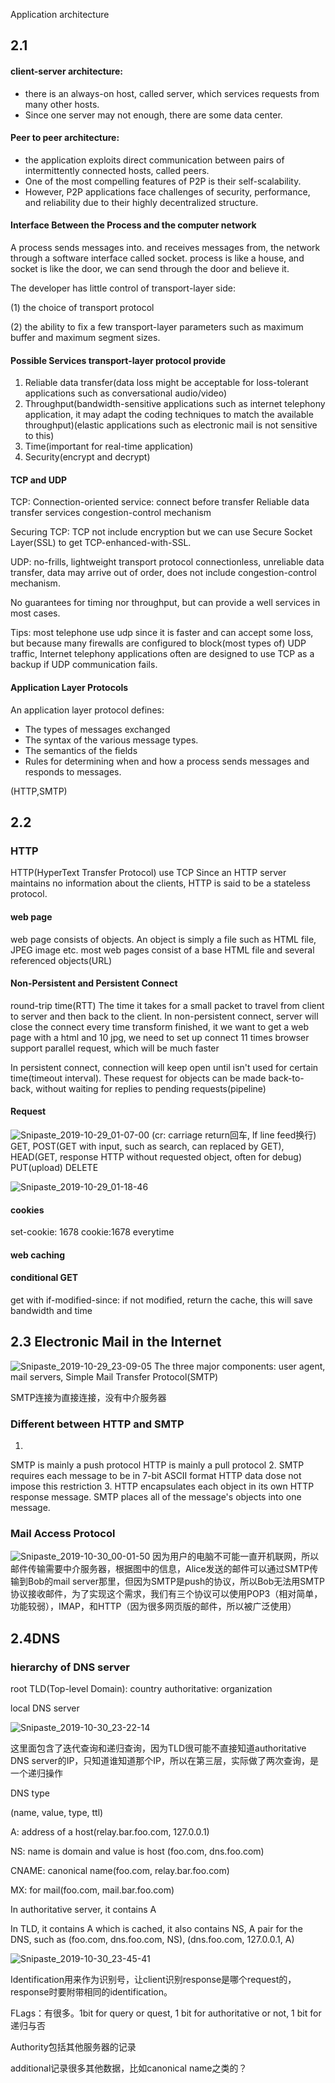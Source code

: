 

Application architecture

## 2.1
#### client-server architecture: 
* there is an always-on host, called server, which services requests from many other hosts.
* Since one server may not enough, there are some data center.

#### Peer to peer architecture:
* the application exploits direct communication between pairs of intermittently connected hosts, called peers.
* One of the most compelling features of P2P is their self-scalability.
* However, P2P applications face challenges of security, performance, and reliability due to their highly decentralized structure.



#### Interface Between the Process and the computer network

A process sends messages into. and receives messages from, the network  through a software interface called socket. process is like a house, and socket is like the door, we can send through the door and believe it.

The developer has little control of transport-layer side:

(1) the choice of transport protocol

(2) the ability to fix a few transport-layer parameters such as maximum buffer and maximum segment sizes.



#### Possible Services transport-layer protocol provide

1. Reliable data transfer(data loss might be acceptable for loss-tolerant applications such as conversational audio/video)
2. Throughput(bandwidth-sensitive applications such as internet telephony application, it may adapt the coding techniques to match the available throughput)(elastic applications such as electronic mail is not sensitive to this)
3. Time(important for real-time application)
4. Security(encrypt and decrypt)

#### TCP and UDP
TCP:
Connection-oriented service: connect before transfer
Reliable data transfer services
congestion-control mechanism

Securing TCP:
TCP not include encryption but we can use Secure Socket Layer(SSL) to get TCP-enhanced-with-SSL.

UDP:
no-frills, lightweight transport protocol
connectionless, unreliable data transfer, data may arrive out of order, does not include congestion-control mechanism.

No guarantees for timing nor throughput, but can provide a well services in most cases.

Tips:
most telephone use udp since it is faster and can accept some loss, but because many firewalls are configured to block(most types of) UDP traffic, Internet telephony applications often are designed to use TCP as a backup if UDP communication fails.

#### Application Layer Protocols
An application layer protocol defines:
* The types of messages exchanged
* The syntax of the various message types.
* The semantics of the fields
* Rules for determining when and how a process sends messages and responds to messages.

(HTTP,SMTP)

## 2.2
### HTTP
HTTP(HyperText Transfer Protocol) use TCP
Since an HTTP server maintains no information about the clients, HTTP is said to be a stateless protocol.

#### web page
web page consists of objects.
An object is simply a file such as HTML file, JPEG image etc.
most web pages consist of a base HTML file and several referenced objects(URL)
#### Non-Persistent and Persistent Connect
round-trip time(RTT) The time it takes for a small packet to travel from client to server and then back to the client.
In non-persistent connect, server will close the connect every time transform finished, it we want to get a web page with a html and 10 jpg, we need to set up connect 11 times
browser support parallel request, which will be much faster

In persistent connect, connection will keep open until isn't used for certain time(timeout interval). 
These request for objects can be made back-to-back, without waiting for replies to pending requests(pipeline)

#### Request
![Snipaste_2019-10-29_01-07-00](Snipaste_2019-10-29_01-07-00.png)
(cr: carriage return回车, lf line feed换行)
GET, POST(GET with input, such as search, can replaced by GET), HEAD(GET, response HTTP without requested object, often for debug)
PUT(upload) DELETE

![Snipaste_2019-10-29_01-18-46](Snipaste_2019-10-29_01-18-46.png)
#### cookies
set-cookie: 1678
cookie:1678 everytime
#### web caching
#### conditional GET
get with if-modified-since:
if not modified, return the cache, this will save bandwidth and time



## 2.3 Electronic Mail in the Internet
![Snipaste_2019-10-29_23-09-05](Snipaste_2019-10-29_23-09-05.png)
The three major components: user agent, mail servers, Simple Mail Transfer Protocol(SMTP)

SMTP连接为直接连接，没有中介服务器
### Different between HTTP and SMTP
1. 
SMTP is mainly a push protocol
HTTP is mainly a pull protocol
2. 
SMTP requires each message to be in 7-bit ASCII format
HTTP data dose not impose this restriction
3. 
HTTP encapsulates each object in its own HTTP response message.
SMTP places all of the message's objects into one message.

### Mail Access Protocol

![Snipaste_2019-10-30_00-01-50](Snipaste_2019-10-30_00-01-50.png)
因为用户的电脑不可能一直开机联网，所以邮件传输需要中介服务器，根据图中的信息，Alice发送的邮件可以通过SMTP传输到Bob的mail server那里，但因为SMTP是push的协议，所以Bob无法用SMTP协议接收邮件，为了实现这个需求，我们有三个协议可以使用POP3（相对简单，功能较弱），IMAP，和HTTP（因为很多网页版的邮件，所以被广泛使用）

## 2.4DNS
### hierarchy of DNS server
root 
TLD(Top-level Domain): country
authoritative: organization

local DNS server

![Snipaste_2019-10-30_23-22-14](Snipaste_2019-10-30_23-22-14.png)

这里面包含了迭代查询和递归查询，因为TLD很可能不直接知道authoritative DNS server的IP，只知道谁知道那个IP，所以在第三层，实际做了两次查询，是一个递归操作

DNS type

(name, value, type, ttl)

A: address of a host(relay.bar.foo.com, 127.0.0.1)

NS: name is domain and value is host (foo.com, dns.foo.com)

CNAME: canonical name(foo.com, relay.bar.foo.com)

MX: for mail(foo.com, mail.bar.foo.com)

In authoritative server, it contains A

In TLD, it contains A which is cached, it also contains NS, A pair for the DNS, such as (foo.com, dns.foo.com, NS), (dns.foo.com, 127.0.0.1, A)

![Snipaste_2019-10-30_23-45-41](Snipaste_2019-10-30_23-45-41.png)

Identification用来作为识别号，让client识别response是哪个request的，response时要附带相同的identification。

FLags：有很多。1bit for query or quest, 1 bit for authoritative or not, 1 bit for 递归与否

Authority包括其他服务器的记录

additional记录很多其他数据，比如canonical name之类的？

